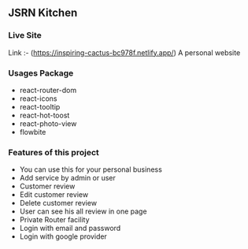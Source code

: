 ## JSRN Kitchen 
### Live Site
Link :- (https://inspiring-cactus-bc978f.netlify.app/)
A personal website
### Usages Package
+ react-router-dom
+ react-icons
+ react-tooltip
+ react-hot-toost
+ react-photo-view
+ flowbite
### Features of this project 
+ You can use this for your personal business 
+ Add service by admin or user
+ Customer review
+ Edit customer review
+ Delete customer review
+ User can see his all review in one page 
+ Private Router facility
+ Login with email and password
+ Login with google provider

